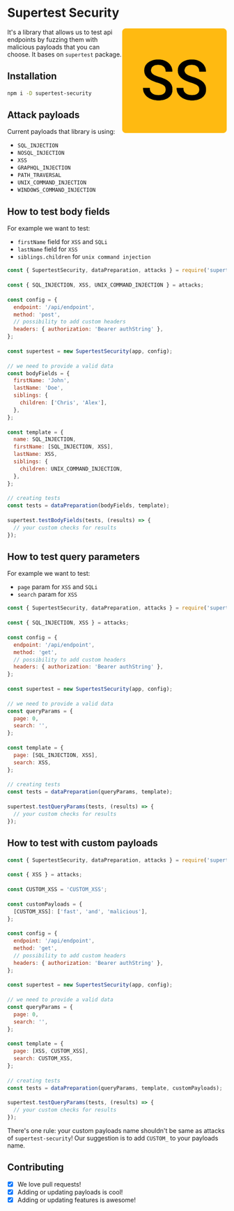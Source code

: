 # Supertest Security

<img src="./ss.png" alt="Supertest Security" align="right" width="240" height="240" />

It's a library that allows us to test api endpoints by fuzzing them with malicious payloads that you can choose. It bases on `supertest` package.

## Installation

```bash
npm i -D supertest-security
```

## Attack payloads

Current payloads that library is using:

- `SQL_INJECTION`
- `NOSQL_INJECTION`
- `XSS`
- `GRAPHQL_INJECTION`
- `PATH_TRAVERSAL`
- `UNIX_COMMAND_INJECTION`
- `WINDOWS_COMMAND_INJECTION`

## How to test body fields

For example we want to test:

- `firstName` field for `XSS` and `SQLi`
- `lastName` field for `XSS`
- `siblings.children` for `unix command injection`

```js
const { SupertestSecurity, dataPreparation, attacks } = require('supertest-security');

const { SQL_INJECTION, XSS, UNIX_COMMAND_INJECTION } = attacks;

const config = {
  endpoint: '/api/endpoint',
  method: 'post',
  // possibility to add custom headers
  headers: { authorization: 'Bearer authString' },
};

const supertest = new SupertestSecurity(app, config);

// we need to provide a valid data
const bodyFields = {
  firstName: 'John',
  lastName: 'Doe',
  siblings: {
    children: ['Chris', 'Alex'],
  },
};

const template = {
  name: SQL_INJECTION,
  firstName: [SQL_INJECTION, XSS],
  lastName: XSS,
  siblings: {
    children: UNIX_COMMAND_INJECTION,
  },
};

// creating tests
const tests = dataPreparation(bodyFields, template);

supertest.testBodyFields(tests, (results) => {
  // your custom checks for results
});
```

## How to test query parameters

For example we want to test:

- `page` param for `XSS` and `SQLi`
- `search` param for `XSS`

```js
const { SupertestSecurity, dataPreparation, attacks } = require('supertest-security');

const { SQL_INJECTION, XSS } = attacks;

const config = {
  endpoint: '/api/endpoint',
  method: 'get',
  // possibility to add custom headers
  headers: { authorization: 'Bearer authString' },
};

const supertest = new SupertestSecurity(app, config);

// we need to provide a valid data
const queryParams = {
  page: 0,
  search: '',
};

const template = {
  page: [SQL_INJECTION, XSS],
  search: XSS,
};

// creating tests
const tests = dataPreparation(queryParams, template);

supertest.testQueryParams(tests, (results) => {
  // your custom checks for results
});
```

## How to test with custom payloads

```js
const { SupertestSecurity, dataPreparation, attacks } = require('supertest-security');

const { XSS } = attacks;

const CUSTOM_XSS = 'CUSTOM_XSS';

const customPayloads = {
  [CUSTOM_XSS]: ['fast', 'and', 'malicious'],
};

const config = {
  endpoint: '/api/endpoint',
  method: 'get',
  // possibility to add custom headers
  headers: { authorization: 'Bearer authString' },
};

const supertest = new SupertestSecurity(app, config);

// we need to provide a valid data
const queryParams = {
  page: 0,
  search: '',
};

const template = {
  page: [XSS, CUSTOM_XSS],
  search: CUSTOM_XSS,
};

// creating tests
const tests = dataPreparation(queryParams, template, customPayloads);

supertest.testQueryParams(tests, (results) => {
  // your custom checks for results
});
```

There's one rule: your custom payloads name shouldn't be same as attacks of `supertest-security`! Our suggestion is to add `CUSTOM_` to your payloads name.

## Contributing

- [x] We love pull requests!
- [x] Adding or updating payloads is cool!
- [x] Adding or updating features is awesome!
